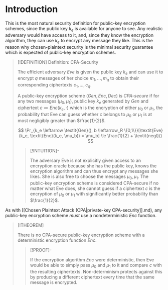 # Introduction

This is the most natural security definition for public-key encryption schemes, since the public key $k_e$ is available for anyone to see. Any realistic adversary would have access to it, and, since they know the encryption algorithm, they can use $k_e$ to encrypt any message they like. This is the reason why chosen-plaintext security is the minimal security guarantee which is expected of public-key encryption schemes.

>[!DEFINITION] Definition: CPA-Security
>
>The efficient adversary $\textit{Eve}$ is given the public key $k_e$ and can use it to encrypt $q$ messages of her choice $m_1, ..., m_q$ to obtain their corresponding ciphertexts $c_1, ..., c_q$. 
>
>A public-key encryption scheme $(\textit{Gen}, \textit{Enc}, \textit{Dec})$ is *CPA-secure* if for any two messages $(\mu_0, \mu_1)$, public key $k_e$ generated by $\textit{Gen}$ and ciphertext $c \coloneqq \textit{Enc}(k_e, \cdot)$ which is the encryption of either $\mu_0$ or $\mu_1$, the probability that Eve can guess whether $c$ belongs to $\mu_0$ or $\mu_1$ is at most negligibly greater than $\frac{1}{2}$.
>
>$$
>\Pr_{k_e \leftarrow \textit{Gen}(), b \leftarrow_R \{0,1\}}[\textit{Eve}(k_e, \textit{Enc}(k_e, \mu_b)) = \mu_b] \le \frac{1}{2} + \textit{negl}()
>$$
>
>>[!INTUITION]-
>>
>>The adversary Eve is not explicitly given access to an encryption oracle because she has the public key, knows the encryption algorithm and can thus encrypt any messages she likes. She is also free to choose the messages $\mu_0, \mu_1$. The public-key encryption scheme is considered CPA-secure if no matter what Eve does, she cannot guess if a ciphertext $c$ is the encryption of $\mu_0$ or $\mu_1$ with significantly better probability than $\frac{1}{2}$.
>>
>

As with [[Chosen Plaintext Attack (CPA|private-key CPA-security]].md), any public-key encryption scheme *must* use a nondeterministic $\textit{Enc}$ function. 

>[!THEOREM]
>
>There is no CPA-secure public-key encryption scheme with a deterministic encryption function $\textit{Enc}$.
>
>>[!PROOF]-
>>
>>If the encryption algorithm $\textit{Enc}$ were deterministic, then Eve would be able to simply pass $\mu_0$ and $\mu_1$ to it and compare $c$ with the resulting ciphertexts. Non-determinism protects against this by producing a different ciphertext every time that the same message is encrypted.
>>
>
